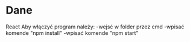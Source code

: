 # Dane
React
Aby włączyć program należy:
-wejsć w folder przez cmd
-wpisać komende "npm install"
-wpisać komende "npm start"
